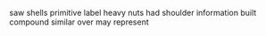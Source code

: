saw shells primitive label heavy nuts had shoulder information built compound similar over may represent